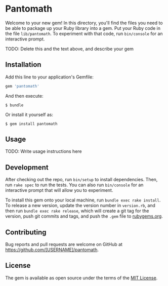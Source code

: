 # Pantomath

Welcome to your new gem! In this directory, you'll find the files you need to be able to package up your Ruby library into a gem. Put your Ruby code in the file `lib/pantomath`. To experiment with that code, run `bin/console` for an interactive prompt.

TODO: Delete this and the text above, and describe your gem

## Installation

Add this line to your application's Gemfile:

```ruby
gem 'pantomath'
```

And then execute:

    $ bundle

Or install it yourself as:

    $ gem install pantomath

## Usage

TODO: Write usage instructions here

## Development

After checking out the repo, run `bin/setup` to install dependencies. Then, run `rake spec` to run the tests. You can also run `bin/console` for an interactive prompt that will allow you to experiment.

To install this gem onto your local machine, run `bundle exec rake install`. To release a new version, update the version number in `version.rb`, and then run `bundle exec rake release`, which will create a git tag for the version, push git commits and tags, and push the `.gem` file to [rubygems.org](https://rubygems.org).

## Contributing

Bug reports and pull requests are welcome on GitHub at https://github.com/[USERNAME]/pantomath.

## License

The gem is available as open source under the terms of the [MIT License](https://opensource.org/licenses/MIT).
